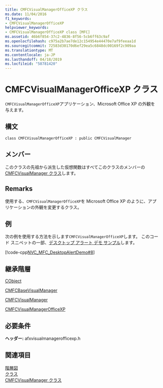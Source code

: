 ```yaml
---
title: CMFCVisualManagerOfficeXP クラス
ms.date: 11/04/2016
f1_keywords:
- CMFCVisualManagerOfficeXP
helpviewer_keywords:
- CMFCVisualManagerOfficeXP class [MFC]
ms.assetid: 46b6f854-37c2-4836-8f56-5cb6ff63c9af
ms.openlocfilehash: c975a2b7ae7de12c154954e44470e7af9feeaa1d
ms.sourcegitcommit: 72583d30170d6ef29ea5c6848dc00169f2c909aa
ms.translationtype: MT
ms.contentlocale: ja-JP
ms.lasthandoff: 04/18/2019
ms.locfileid: "58781420"
---
```

# <a name="cmfcvisualmanagerofficexp-class"></a>CMFCVisualManagerOfficeXP クラス

`CMFCVisualManagerOfficeXP`アプリケーション、Microsoft Office XP の外観を与えます。

## <a name="syntax"></a>構文

```
class CMFCVisualManagerOfficeXP : public CMFCVisualManager
```

## <a name="members"></a>メンバー

このクラスの先祖から派生した仮想関数はすべてこのクラスのメンバーの[CMFCVisualManager クラス](../../mfc/reference/cmfcvisualmanager-class.md)します。

## <a name="remarks"></a>Remarks

使用する、`CMFCVisualManagerOfficeXP`を Microsoft Office XP のように、アプリケーションの外観を変更するクラス。

## <a name="example"></a>例

次の例を使用する方法を示します`CMFCVisualManagerOfficeXP`します。 このコード スニペットの一部、[デスクトップ アラート デモ サンプル](../../overview/visual-cpp-samples.md)します。

[!code-cpp[NVC_MFC_DesktopAlertDemo#8](../../mfc/reference/codesnippet/cpp/cmfcvisualmanagerofficexp-class_1.cpp)]

## <a name="inheritance-hierarchy"></a>継承階層

[CObject](../../mfc/reference/cobject-class.md)

[CMFCBaseVisualManager](../../mfc/reference/cmfcbasevisualmanager-class.md)

[CMFCVisualManager](../../mfc/reference/cmfcvisualmanager-class.md)

[CMFCVisualManagerOfficeXP](../../mfc/reference/cmfcvisualmanagerofficexp-class.md)

## <a name="requirements"></a>必要条件

**ヘッダー:** afxvisualmanagerofficexp.h

## <a name="see-also"></a>関連項目

[階層図](../../mfc/hierarchy-chart.md)<br/>
[クラス](../../mfc/reference/mfc-classes.md)<br/>
[CMFCVisualManager クラス](../../mfc/reference/cmfcvisualmanager-class.md)
